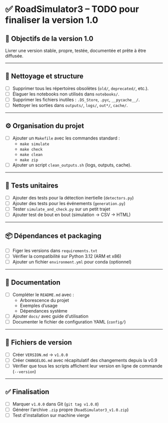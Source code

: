 # ✅ RoadSimulator3 – TODO pour finaliser la version 1.0

## 🎯 Objectifs de la version 1.0

Livrer une version stable, propre, testée, documentée et prête à être diffusée.

---

## 📁 Nettoyage et structure

- [ ] Supprimer tous les répertoires obsolètes (`old/`, `deprecated/`, etc.).
- [ ] Élaguer les notebooks non utilisés dans `notebooks/`.
- [ ] Supprimer les fichiers inutiles : `.DS_Store`, `.pyc`, `__pycache__/`.
- [ ] Nettoyer les sorties dans `outputs/`, `logs/`, `out*/`, `cache/`.

---

## ⚙️ Organisation du projet

- [ ] Ajouter un `Makefile` avec les commandes standard :
  - `make simulate`
  - `make check`
  - `make clean`
  - `make zip`
- [ ] Ajouter un script `clean_outputs.sh` (logs, outputs, cache).

---

## 🧪 Tests unitaires

- [ ] Ajouter des tests pour la détection inertielle (`detectors.py`)
- [ ] Ajouter des tests pour les événements (`generation.py`)
- [ ] Tester `simulate_and_check.py` sur un petit trajet
- [ ] Ajouter test de bout en bout (simulation → CSV → HTML)

---

## 📦 Dépendances et packaging

- [ ] Figer les versions dans `requirements.txt`
- [ ] Vérifier la compatibilité sur Python 3.12 (ARM et x86)
- [ ] Ajouter un fichier `environment.yml` pour conda (optionnel)

---

## 📖 Documentation

- [ ] Compléter le `README.md` avec :
  - Arborescence du projet
  - Exemples d’usage
  - Dépendances système
- [ ] Ajouter `docs/` avec guide d’utilisation
- [ ] Documenter le fichier de configuration YAML (`config/`)

---

## 🧾 Fichiers de version

- [ ] Créer `VERSION.md` → `v1.0.0`
- [ ] Créer `CHANGELOG.md` avec récapitulatif des changements depuis la v0.9
- [ ] Vérifier que tous les scripts affichent leur version en ligne de commande (`--version`)

---

## ✅ Finalisation

- [ ] Marquer `v1.0.0` dans Git (`git tag v1.0.0`)
- [ ] Générer l’archive `.zip` propre (`RoadSimulator3_v1.0.zip`)
- [ ] Test d'installation sur machine vierge